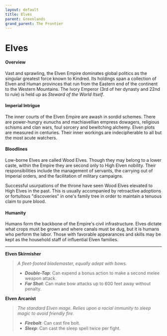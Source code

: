 ```yaml
---
layout: default
title: Elves
parent: Greenlands
grand_parent: The Frontier
---
```


# Elves

#### Overview

Vast and sprawling, the Elven Empire dominates global politics as the singular greatest force known to Kindred. Its holdings span a collection of Elven and Human provinces that run from the Eastern end of the continent to the Western Mountains. The Ivory Emperor (3rd of her dynasty and 22nd to rule) is held up as *Steward of the World Itself*.

#### Imperial Intrigue

The inner courts of the Elven Empire are awash in sordid schemes. There are power-hungry eunuchs and machiavellian empress dowagers, religious schisms and clan wars, foul sorcery and bewitching alchemy. Elven plots are measured in centuries. Their inner workings are indecipherable to all but the most acute watchers.

#### Bloodlines

Low-borne Elves are called Wood Elves. Though they may belong to a lower caste, within the Empire they are second only to High Elven nobility. Their responsibilities include the management of servants, the carrying out of Imperial orders, and the facilitation of military campaigns.

Successful usurpations of the throne have seen Wood Elves elevated to High Elves in the past. This is usually accompanied by retroactive adoptions or fortuitous "discoveries" in one's family tree in order to maintain a tenuous claim to pure blood.

#### Humanity

Humans form the backbone of the Empire's civil infrastructure. Elves dictate what crops must be grown and where canals must be dug, but it is humans who perform the labor. Those with favorable appearances and skills may be kept as the household staff of influential Elven families.

---

**Elven Skirmisher**

> _A fleet-footed blademaster, equally adept with bows._
>
> * ***Double-Tap***: Can expend a bonus action to make a second melee weapon attack.
> * ***Far Shot***: Can make bow attacks up to 600 feet away without penalty.

**Elven Arcanist**

> _The standard Elven mage. Relies upon a racial immunity to sleep magic to avoid friendly fire._
>
> * ***Firebolt***: Can cast fire bolt.
> * ***Sleep***: Can cast the sleep spell twice per fight.

